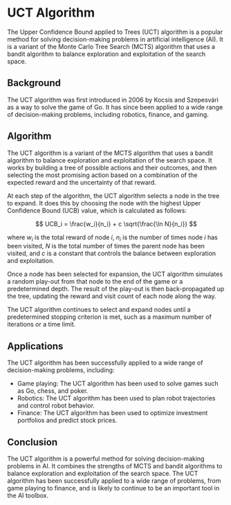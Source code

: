 # UCT Algorithm

The Upper Confidence Bound applied to Trees (UCT) algorithm is a popular method for solving decision-making problems in artificial intelligence (AI). It is a variant of the Monte Carlo Tree Search (MCTS) algorithm that uses a bandit algorithm to balance exploration and exploitation of the search space.

## Background

The UCT algorithm was first introduced in 2006 by Kocsis and Szepesvári as a way to solve the game of Go. It has since been applied to a wide range of decision-making problems, including robotics, finance, and gaming.

## Algorithm

The UCT algorithm is a variant of the MCTS algorithm that uses a bandit algorithm to balance exploration and exploitation of the search space. It works by building a tree of possible actions and their outcomes, and then selecting the most promising action based on a combination of the expected reward and the uncertainty of that reward.

At each step of the algorithm, the UCT algorithm selects a node in the tree to expand. It does this by choosing the node with the highest Upper Confidence Bound (UCB) value, which is calculated as follows:

$$
UCB_i = \frac{w_i}{n_i} + c \sqrt{\frac{\ln N}{n_i}}
$$

where $w_i$ is the total reward of node $i$, $n_i$ is the number of times node $i$ has been visited, $N$ is the total number of times the parent node has been visited, and $c$ is a constant that controls the balance between exploration and exploitation.

Once a node has been selected for expansion, the UCT algorithm simulates a random play-out from that node to the end of the game or a predetermined depth. The result of the play-out is then back-propagated up the tree, updating the reward and visit count of each node along the way.

The UCT algorithm continues to select and expand nodes until a predetermined stopping criterion is met, such as a maximum number of iterations or a time limit.

## Applications

The UCT algorithm has been successfully applied to a wide range of decision-making problems, including:

- Game playing: The UCT algorithm has been used to solve games such as Go, chess, and poker.
- Robotics: The UCT algorithm has been used to plan robot trajectories and control robot behavior.
- Finance: The UCT algorithm has been used to optimize investment portfolios and predict stock prices.

## Conclusion

The UCT algorithm is a powerful method for solving decision-making problems in AI. It combines the strengths of MCTS and bandit algorithms to balance exploration and exploitation of the search space. The UCT algorithm has been successfully applied to a wide range of problems, from game playing to finance, and is likely to continue to be an important tool in the AI toolbox.
